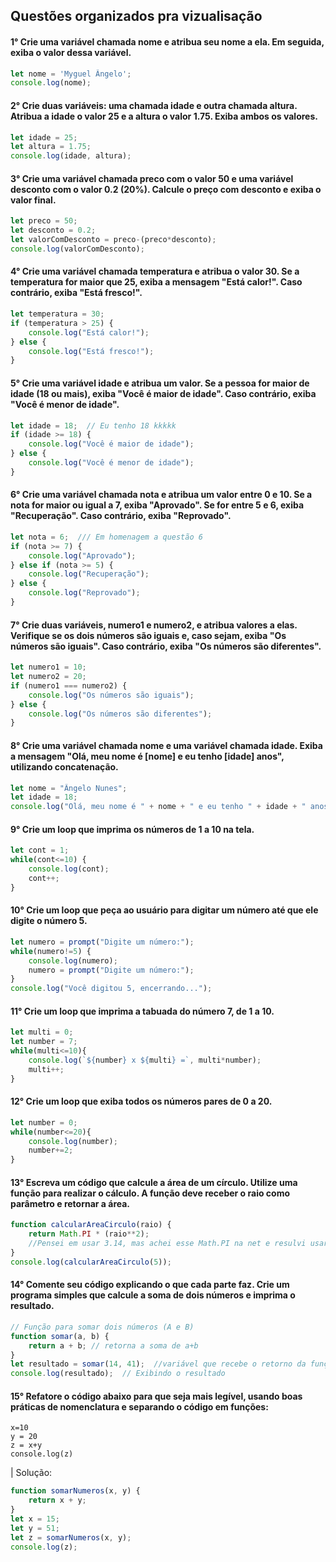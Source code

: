 ## Questões organizados pra vizualisação

#### 1° Crie uma variável chamada nome e atribua seu nome a ela. Em seguida, exiba o valor dessa variável.
```js
let nome = 'Myguel Ângelo';
console.log(nome);
```

#### 2° Crie duas variáveis: uma chamada idade e outra chamada altura. Atribua a idade o valor 25 e a altura o valor 1.75. Exiba ambos os valores.
```js
let idade = 25;
let altura = 1.75;
console.log(idade, altura);
```

#### 3° Crie uma variável chamada preco com o valor 50 e uma variável desconto com o valor 0.2 (20%). Calcule o preço com desconto e exiba o valor final.
```js
let preco = 50;
let desconto = 0.2;
let valorComDesconto = preco-(preco*desconto);
console.log(valorComDesconto);
```

#### 4° Crie uma variável chamada temperatura e atribua o valor 30. Se a temperatura for maior que 25, exiba a mensagem "Está calor!". Caso contrário, exiba "Está fresco!".
```js
let temperatura = 30;  
if (temperatura > 25) {  
    console.log("Está calor!");  
} else {  
    console.log("Está fresco!");  
}  
```

#### 5° Crie uma variável idade e atribua um valor. Se a pessoa for maior de idade (18 ou mais), exiba "Você é maior de idade". Caso contrário, exiba "Você é menor de idade".
```js
let idade = 18;  // Eu tenho 18 kkkkk
if (idade >= 18) {  
    console.log("Você é maior de idade");  
} else {  
    console.log("Você é menor de idade");  
} 
```

#### 6° Crie uma variável chamada nota e atribua um valor entre 0 e 10. Se a nota for maior ou igual a 7, exiba "Aprovado". Se for entre 5 e 6, exiba "Recuperação". Caso contrário, exiba "Reprovado".
```js
let nota = 6;  /// Em homenagem a questão 6
if (nota >= 7) {  
    console.log("Aprovado");  
} else if (nota >= 5) {  
    console.log("Recuperação");  
} else {  
    console.log("Reprovado");  
} 
```

#### 7° Crie duas variáveis, numero1 e numero2, e atribua valores a elas. Verifique se os dois números são iguais e, caso sejam, exiba "Os números são iguais". Caso contrário, exiba "Os números são diferentes".
```js
let numero1 = 10;  
let numero2 = 20;  
if (numero1 === numero2) {  
    console.log("Os números são iguais");  
} else {  
    console.log("Os números são diferentes");  
} 
```

#### 8° Crie uma variável chamada nome e uma variável chamada idade. Exiba a mensagem "Olá, meu nome é [nome] e eu tenho [idade] anos", utilizando concatenação.
```js
let nome = "Ângelo Nunes";  
let idade = 18;  
console.log("Olá, meu nome é " + nome + " e eu tenho " + idade + " anos");
```

#### 9° Crie um loop que imprima os números de 1 a 10 na tela.
```js
let cont = 1;
while(cont<=10) {
    console.log(cont);
    cont++;
}
```

#### 10° Crie um loop que peça ao usuário para digitar um número até que ele digite o número 5.
```js
let numero = prompt("Digite um número:");
while(numero!=5) {
    console.log(numero);
    numero = prompt("Digite um número:");  
}  
console.log("Você digitou 5, encerrando...");  
```

#### 11° Crie um loop que imprima a tabuada do número 7, de 1 a 10.
```js
let multi = 0;
let number = 7;
while(multi<=10){
    console.log(`${number} x ${multi} =`, multi*number);
    multi++;
}
```

#### 12° Crie um loop que exiba todos os números pares de 0 a 20.
```js
let number = 0;
while(number<=20){
    console.log(number);
    number+=2;
}
```

#### 13° Escreva um código que calcule a área de um círculo. Utilize uma função para realizar o cálculo. A função deve receber o raio como parâmetro e retornar a área.
```js
function calcularAreaCirculo(raio) {  
    return Math.PI * (raio**2); 
    //Pensei em usar 3.14, mas achei esse Math.PI na net e resulvi usar
}  
console.log(calcularAreaCirculo(5)); 
```

#### 14° Comente seu código explicando o que cada parte faz. Crie um programa simples que calcule a soma de dois números e imprima o resultado.
```js
// Função para somar dois números (A e B)  
function somar(a, b) {  
    return a + b; // retorna a soma de a+b
}  
let resultado = somar(14, 41);  //variável que recebe o retorno da função
console.log(resultado);  // Exibindo o resultado
```

#### 15° Refatore o código abaixo para que seja mais legível, usando boas práticas de nomenclatura e separando o código em funções:

```
x=10
y = 20
z = x+y
console.log(z)
```
| Solução:
```js
function somarNumeros(x, y) {  
    return x + y;  
}  
let x = 15;
let y = 51;
let z = somarNumeros(x, y);  
console.log(z);  
```
